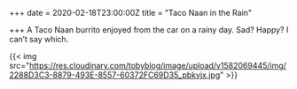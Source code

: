 +++
date = 2020-02-18T23:00:00Z
title = "Taco Naan in the Rain"

+++
A Taco Naan burrito enjoyed from the car on a rainy day. Sad? Happy? I can’t say which.

{{< img src="https://res.cloudinary.com/tobyblog/image/upload/v1582069445/img/2288D3C3-8879-493E-8557-60372FC69D35_pbkvjx.jpg" >}}